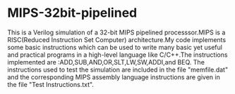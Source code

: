 # MIPS-32bit-pipelined
This is a Verilog simulation of a 32-bit MIPS pipelined processsor.MIPS is a RISC(Reduced Instruction Set Computer) architecture.My code implements some basic instructions which can be used to write many basic yet useful and practical programs in a high-level language like C/C++.The instructions implemented are :ADD,SUB,AND,OR,SLT,LW,SW,ADDI,and BEQ.
The instructions used to test the simulation are included in the file "memfile.dat" and the corresponding MIPS assembly language instructions are given in the file             "Test Instructions.txt".
